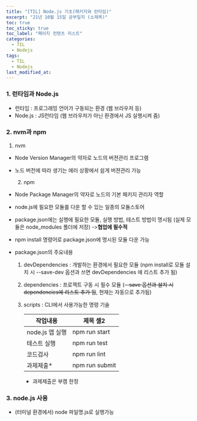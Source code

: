 ```yaml
---
title: "[TIL] Node.js 기초(패키지와 런타임)"
excerpt: "21년 10월 15일 공부일지 (소제목)"
toc: true
toc_sticky: true
toc_label: "페이지 컨텐츠 리스트"
categories:
  - TIL
  - Nodejs
tags:
  - TIL
  - Nodejs
last_modified_at:
---
```


### **1. 런타임과 Node.js**
- 런타임 : 프로그래밍 언어가 구동되는 환경 (웹 브라우저 등)
- Node.js : JS런타임 (웹 브라우저가 아닌 환경에서 JS 실행시켜 줌)

### **2. nvm과 npm**
  1. nvm  
- Node Version Manager의 약자로 노드의 버젼관리 프로그램
- 노드 버전에 따라 생기는 에러 상황에서 쉽게 버젼관리 가능

  2. npm  
- Node Package Manager의 약자로 노드의 기본 패키지 관리자 역할
- node.js에 필요한 모듈를 다운 할 수 있는 일종의 모듈스토어
- package.json에는 실행에 필요한 모듈, 실행 방법, 테스트 방법이 명시됨 (실제 모듈은 node_modules 폴더에 저장) ->**협업에 필수적**
- npm install 명령어로 package.json에 명시된 모듈 다운 가능

- package.json의 주요내용
  1) devDependencies : 개발하는 환경에서 필요한 모듈
   (npm install로 모듈 설치 시  --save-dev 옵션과 쓰면 devDependencies 에 리스트 추가 됨)
  2) dependencies : 프로젝트 구동 시 필수 모듈
    (~~--save 옵션과 설치 시 dependencies에 리스트 추가 됨~~, 현재는 자동으로 추가됨)
  3) scripts : CLI에서 사용가능한 명령 기술  
     
      |작업내용|제목 셀2|
      |---|---|
      |node.js 앱 실행|npm run start|
      |테스트 실행|npm run test|
      |코드검사|npm run lint|
      |과제제출*|npm run submit|
      * 과제제출은 부캠 한정

### **3. node.js 사용**
- (터미널 환경에서) node 파일명.js로 실행가능